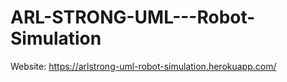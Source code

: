 # ARL-STRONG-UML---Robot-Simulation
 
Website: https://arlstrong-uml-robot-simulation.herokuapp.com/
